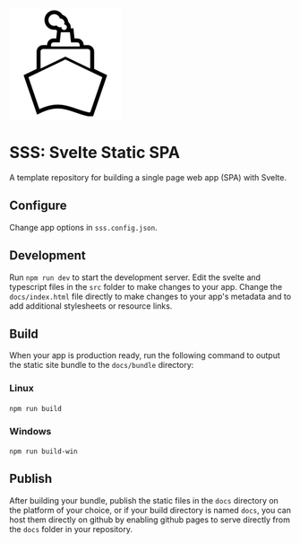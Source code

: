 ![SSS Logo](docs/favicon.svg)

# SSS: Svelte Static SPA
A template repository for building a single page web app (SPA) with Svelte.

## Configure

Change app options in `sss.config.json`.

## Development

Run `npm run dev` to start the development server. Edit the svelte and typescript files in the `src` folder to make changes to your app. Change the `docs/index.html` file directly to make changes to your app's metadata and to add additional stylesheets or resource links.

## Build

When your app is production ready, run the following command to output the static site bundle to the `docs/bundle` directory:

### Linux

`npm run build`

### Windows

`npm run build-win`

## Publish

After building your bundle, publish the static files in the `docs` directory on the platform of your choice, or if your build directory is named `docs`, you can host them directly on github by enabling github pages to serve directly from the `docs` folder in your repository.